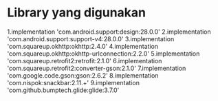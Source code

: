 # Library yang digunakan 
  1.implementation 'com.android.support:design:28.0.0'
  2.implementation 'com.android.support:support-v4:28.0.0'
  3.implementation 'com.squareup.okhttp:okhttp:2.4.0'
  4.implementation 'com.squareup.okhttp:okhttp-urlconnection:2.2.0'
  5.implementation 'com.squareup.retrofit2:retrofit:2.1.0'
  6.implementation 'com.squareup.retrofit2:converter-gson:2.1.0'
  7.implementation 'com.google.code.gson:gson:2.6.2'
  8.implementation 'com.nispok:snackbar:2.11.+'
  9.implementation 'com.github.bumptech.glide:glide:3.7.0'
 
